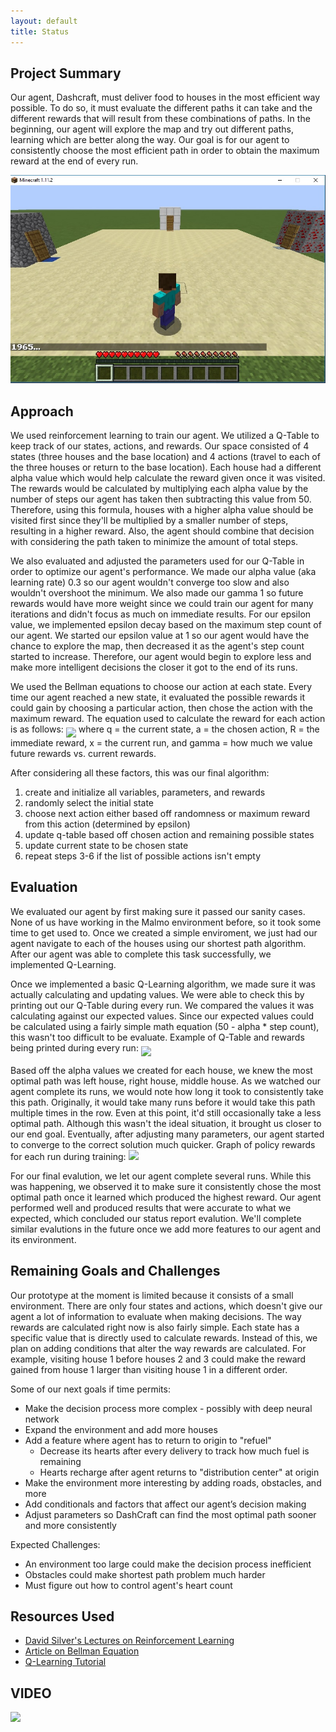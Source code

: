 ```yaml
---
layout: default
title: Status
---
```


## Project Summary

Our agent, Dashcraft, must deliver food to houses in the most efficient way possible. To do so, it must evaluate the different paths it can take and the different rewards that will result from these combinations of paths. In the beginning, our agent will explore the map and try out different paths, learning which are better along the way. Our goal is for our agent to consistently choose the most efficient path in order to obtain the maximum reward at the end of every run.

<img src="game.jpg">

## Approach

We used reinforcement learning to train our agent. We utilized a Q-Table to keep track of our states, actions, and rewards. Our space consisted of 4 states (three houses and the base location) and 4 actions (travel to each of the three houses or return to the base location). Each house had a different alpha value which would help calculate the reward given once it was visited. The rewards would be calculated by multiplying each alpha value by the number of steps our agent has taken then subtracting this value from 50. Therefore, using this formula, houses with a higher alpha value should be visited first since they'll be multiplied by a smaller number of steps, resulting in a higher reward. Also, the agent should combine that decision with considering the path taken to minimize the amount of total steps.

We also evaluated and adjusted the parameters used for our Q-Table in order to optimize our agent's performance. We made our alpha value (aka learning rate) 0.3 so our agent wouldn't converge too slow and also wouldn't overshoot the minimum. We also made our gamma 1 so future rewards would have more weight since we could train our agent for many iterations and didn't focus as much on immediate results. For our epsilon value, we implemented epsilon decay based on the maximum step count of our agent. We started our epsilon value at 1 so our agent would have the chance to explore the map, then decreased it as the agent's step count started to increase. Therefore, our agent would begin to explore less and make more intelligent decisions the closer it got to the end of its runs.

We used the Bellman equations to choose our action at each state. Every time our agent reached a new state, it evaluated the possible rewards it could gain by choosing a particular action, then chose the action with the maximum reward. The equation used to calculate the reward for each action is as follows:
<img align="middle" src="https://i.imgur.com/XNl2rQ2.png">
where q = the current state, a = the chosen action, R = the immediate reward, x = the current run, and gamma = how much we value future rewards vs. current rewards.

After considering all these factors, this was our final algorithm:
1. create and initialize all variables, parameters, and rewards 
2. randomly select the initial state
3. choose next action either based off randomness or maximum reward from this action (determined by epsilon)
4. update q-table based off chosen action and remaining possible states
5. update current state to be chosen state
6. repeat steps 3-6 if the list of possible actions isn't empty

## Evaluation

We evaluated our agent by first making sure it passed our sanity cases. None of us have working in the Malmo environment before, so it took some time to get used to. Once we created a simple enviroment, we just had our agent navigate to each of the houses using our shortest path algorithm. After our agent was able to complete this task successfully, we implemented Q-Learning.

Once we implemented a basic Q-Learning algorithm, we made sure it was actually calculating and updating values. We were able to check this by printing out our Q-Table during every run. We compared the values it was calculating against our expected values. Since our expected values could be calculated using a fairly simple math equation (50 - alpha * step count), this wasn't too difficult to be evaluate. 
Example of Q-Table and rewards being printed during every run:
<img align="middle" src="https://i.imgur.com/VKrENK8.png">

Based off the alpha values we created for each house, we knew the most optimal path was left house, right house, middle house. As we watched our agent complete its runs, we would note how long it took to consistently take this path. Originally, it would take many runs before it would take this path multiple times in the row. Even at this point, it'd still occasionally take a less optimal path. Although this wasn't the ideal situation, it brought us closer to our end goal. Eventually, after adjusting many parameters, our agent started to converge to the correct solution much quicker. 
Graph of policy rewards for each run during training:
<img src="https://cdn.discordapp.com/attachments/576232242750291970/582376049489215522/Figure_1.png">

For our final evalution, we let our agent complete several runs. While this was happening, we observed it to make sure it consistently chose the most optimal path once it learned which produced the highest reward. Our agent performed well and produced results that were accurate to what we expected, which concluded our status report evalution. We'll complete similar evalutions in the future once we add more features to our agent and its environment.

## Remaining Goals and Challenges

Our prototype at the moment is limited because it consists of a small environment. There are only four states and actions, which doesn't give our agent a lot of information to evaluate when making decisions. The way rewards are calculated right now is also fairly simple. Each state has a specific value that is directly used to calculate rewards. Instead of this, we plan on adding conditions that alter the way rewards are calculated. For example, visiting house 1 before houses 2 and 3 could make the reward gained from house 1 larger than visiting house 1 in a different order.

Some of our next goals if time permits:
  * Make the decision process more complex - possibly with deep neural network
  * Expand the environment and add more houses
  * Add a feature where agent has to return to origin to "refuel"
    - Decrease its hearts after every delivery to track how much fuel is remaining
    - Hearts recharge after agent returns to "distribution center" at origin
  * Make the environment more interesting by adding roads, obstacles, and more
  * Add conditionals and factors that affect our agent’s decision making
  * Adjust parameters so DashCraft can find the most optimal path sooner and more consistently
  
Expected Challenges:
  * An environment too large could make the decision process inefficient
  * Obstacles could make shortest path problem much harder
  * Must figure out how to control agent's heart count
  
## Resources Used
  * [David Silver's Lectures on Reinforcement Learning](http://www0.cs.ucl.ac.uk/staff/d.silver/web/Teaching.html)
  * [Article on Bellman Equation](https://joshgreaves.com/reinforcement-learning/understanding-rl-the-bellman-equations/)
  * [Q-Learning Tutorial](mnemstudio.org/path-finding-q-learning-tutorial.htm)
  
  
## VIDEO

[![](http://img.youtube.com/vi/Dm4Q7a0MgqM/0.jpg)](http://www.youtube.com/watch?v=Dm4Q7a0MgqM "Status Report - DashCraft")

